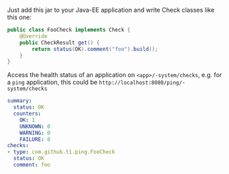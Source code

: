 Just add this jar to your Java-EE application and write Check classes like this one:

```java
public class FooCheck implements Check {
    @Override
    public CheckResult get() {
        return status(OK).comment("foo").build();
    }
}
```

Access the health status of an application on `<app>/-system/checks`,
e.g. for a `ping` application, this could be `http://localhost:8080/ping/-system/checks`

```yaml
summary:
  status: OK
  counters:
    OK: 1
    UNKNOWN: 0
    WARNING: 0
    FAILURE: 0
checks:
- type: com.github.t1.ping.FooCheck
  status: OK
  comment: foo
```
